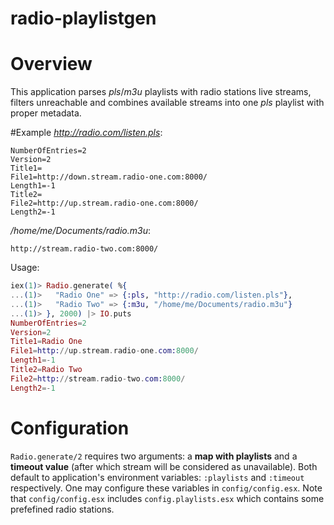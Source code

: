 radio-playlistgen
=====

# Overview
This application parses *pls*/*m3u* playlists with radio stations live streams,
filters unreachable and combines available streams into one *pls* playlist
with proper metadata.

#Example
*http://radio.com/listen.pls*:
```
NumberOfEntries=2
Version=2
Title1=
File1=http://down.stream.radio-one.com:8000/
Length1=-1
Title2=
File2=http://up.stream.radio-one.com:8000/
Length2=-1
```

*/home/me/Documents/radio.m3u*:
```
http://stream.radio-two.com:8000/
```

Usage:
```elixir
iex(1)> Radio.generate( %{
...(1)>   "Radio One" => {:pls, "http://radio.com/listen.pls"},
...(1)>   "Radio Two" => {:m3u, "/home/me/Documents/radio.m3u"}
...(1)> }, 2000) |> IO.puts
NumberOfEntries=2
Version=2
Title1=Radio One
File1=http://up.stream.radio-one.com:8000/
Length1=-1
Title2=Radio Two
File2=http://stream.radio-two.com:8000/
Length2=-1
```

# Configuration

`Radio.generate/2` requires two arguments: a **map with playlists** and a **timeout value** (after which stream will be considered as unavailable). Both default to application's environment variables: `:playlists` and `:timeout` respectively. One may configure these variables in `config/config.esx`. Note that `config/config.esx` includes `config.playlists.esx` which contains some prefefined radio stations.
